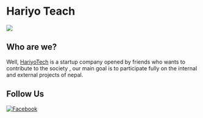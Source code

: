 # Hariyo Teach

<img src="https://github.com/Hariyo-Tech/Hariyo-Teach/blob/main/back.jpg">


## Who are we?

Well, [HariyoTech](https://github.com/Hariyo-Tech) is a startup company opened by friends who wants to contribute to the society , our main goal is to participate fully on the internal and external projects of nepal.

## Follow Us
[![Facebook](https://img.shields.io/badge/Facebook-#33B8FF?style=for-the-badge&logo=Facebook&logoColor=white)](https://www.facebook.com/profile.php?id=100085100606283) 
